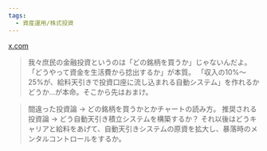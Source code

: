 ```yaml
---
tags:
  - 資産運用/株式投資
---
```

[x.com](https://x.com/fladdict/status/1872176349563228181)
>我々庶民の金融投資というのは「どの銘柄を買うか」じゃないんだよ。「どうやって資金を生活費から捻出するか」が本質。 「収入の10%〜25%が、給料天引きで投資口座に流し込まれる自動システム」を作れるかどうか…が本命。そこから先はおまけ。

>間違った投資論 → どの銘柄を買うかとかチャートの読み方。 推奨される投資論 → どう自動天引き積立システムを構築するか？ それ以後はどうキャリアと給料をあげて、自動天引きシステムの原資を拡大し、暴落時のメンタルコントロールをするか。

